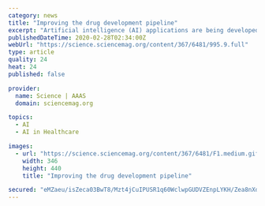 ```yaml
---
category: news
title: "Improving the drug development pipeline"
excerpt: "Artificial intelligence (AI) applications are being developed to improve cancer drug discovery and administration. Moreover, AI can improve clinical trial design and therapeutic dosing strategies such as adaptive therapy, whereby patients are treated according to tumor response to avoid resistance. In a Perspective, Ho discusses how AI ..."
publishedDateTime: 2020-02-28T02:34:00Z
webUrl: "https://science.sciencemag.org/content/367/6481/995.9.full"
type: article
quality: 24
heat: 24
published: false

provider:
  name: Science | AAAS
  domain: sciencemag.org

topics:
  - AI
  - AI in Healthcare

images:
  - url: "https://science.sciencemag.org/content/367/6481/F1.medium.gif"
    width: 346
    height: 440
    title: "Improving the drug development pipeline"

secured: "eMZaeu/isZeca03BwT8/Mzt4jCuIPUSR1q60WclwpGUDVZEnpLYKH/Zea8nXdkWYbR18eOem8yUpGWmB13WTlFxu6yyShud5kFwsXJe6z/Lgj7na+ht0C27Vzq3r7rEsVEBz9nQ+O+Z3pC9UG8mz2bz3Iyf/8zlLBMKwf4RDeS+BK/DS4Gy1t+162KWdYqDSAzFesEJZGcEPT/eIEtpr5AfvlDQqLaFwNclNpf6QwBh7vnR49qR//dfalwG484FZaAij589/rR44f9q0DBh1tyPWnwbNngzs9gJCMnr/is2Adt2q7kFVyh5RLT0L1udO;KQXmgawI68i8eaqPgp0R1A=="
---
```


